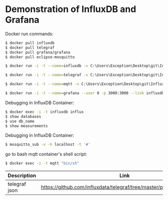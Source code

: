 # Demonstration of InfluxDB and Grafana

Docker run commands:
```sh
$ docker pull influxdb
$ docker pull telegraf
$ docker pull grafana/grafana
$ docker pull eclipse-mosquitto
```

```sh
$ docker run -i -t --name=influxdb -v C:\Users\Exception\Desktop\git\InfluxDB_Grafana_Demo\conf\influxdb\influxdb.conf:/etc/influxdb/influxdb.conf -p 8086:8086 influxdb
```

```sh
$ docker run -i -t --name=telegraf -v C:\Users\Exception\Desktop\git\InfluxDB_Grafana_Demo\conf\telegraf\telegraf.conf:/etc/telegraf/telegraf.conf --network="host" telegraf
```

```sh
$ docker run -i -t --name=mqtt -v C:\Users\Exception\Desktop\git\InfluxDB_Grafana_Demo\conf\mqtt\mosquitto.conf:/mosquitto/config/mosquitto.conf --user 0 -p 1883:1883 -p 9001:9001 eclipse-mosquitto
```

```sh
$ docker run -i -t --name=grafana --user 0 -p 3000:3000 --link influxdb grafana/grafana
```

Debugging in InfluxDB Container:
```sh
$ docker exec -i -t influxdb influx
$ show databases
$ use db_name
$ show measurements
```

Debugging in InfluxDB Container:
```sh
$ mosquitto_sub -v -h localhost -t '#'
```

go to bash mqtt container's shell script:
```sh
$ docker exec -i -t mqtt "bin/sh"
```

| Description | Link |
| ------ | ------ |
| telegraf json | https://github.com/influxdata/telegraf/tree/master/plugins/parsers/json |
